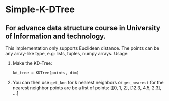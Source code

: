 # Simple-K-DTree
## For advance data structure course in University of Information and technology.

This implementation only supports Euclidean distance. 
The points can be any array-like type, e.g: lists, tuples, numpy arrays.
Usage:
1. Make the KD-Tree:
    ```python
    kd_tree = KDTree(points, dim)
    ```
2. You can then use `get_knn` for k nearest neighbors or `get_nearest` for the nearest neighbor points are be a list of points: [[0, 1, 2], [12.3, 4.5, 2.3], ...]